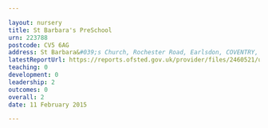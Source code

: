 ```yaml
---

layout: nursery
title: St Barbara's PreSchool
urn: 223788
postcode: CV5 6AG
address: St Barbara&#039;s Church, Rochester Road, Earlsdon, COVENTRY, CV5 6AG
latestReportUrl: https://reports.ofsted.gov.uk/provider/files/2460521/urn/223788.pdf
teaching: 0
development: 0
leadership: 2
outcomes: 0
overall: 2
date: 11 February 2015

---
```

